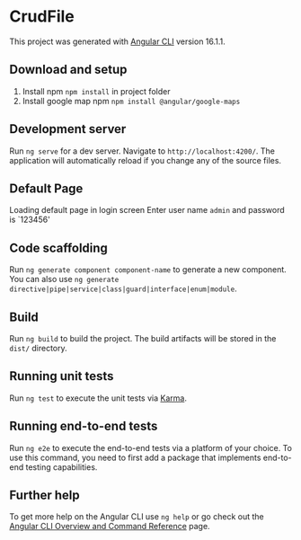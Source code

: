 # CrudFile

This project was generated with [Angular CLI](https://github.com/angular/angular-cli) version 16.1.1.
## Download and setup

1. Install npm `npm install` in project folder
2. Install google map npm `npm install @angular/google-maps` 
## Development server

Run `ng serve` for a dev server. Navigate to `http://localhost:4200/`. The application will automatically reload if you change any of the source files.
## Default Page 
Loading default page in login screen
Enter user name `admin` and password is  `123456'

## Code scaffolding

Run `ng generate component component-name` to generate a new component. You can also use `ng generate directive|pipe|service|class|guard|interface|enum|module`.

## Build

Run `ng build` to build the project. The build artifacts will be stored in the `dist/` directory.

## Running unit tests

Run `ng test` to execute the unit tests via [Karma](https://karma-runner.github.io).

## Running end-to-end tests

Run `ng e2e` to execute the end-to-end tests via a platform of your choice. To use this command, you need to first add a package that implements end-to-end testing capabilities.

## Further help

To get more help on the Angular CLI use `ng help` or go check out the [Angular CLI Overview and Command Reference](https://angular.io/cli) page.
